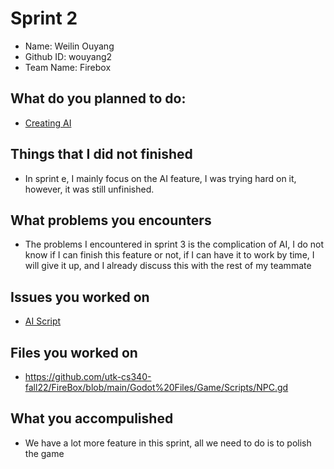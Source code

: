 # Sprint 2
- Name: Weilin Ouyang
- Github ID: wouyang2 
- Team Name: Firebox 

## What do you planned to do:
- [Creating AI](https://github.com/utk-cs340-fall22/FireBox/issues/32)

## Things that I did not finished 
- In sprint e, I mainly focus on the AI feature, I was trying hard on it, however, it was still unfinished.
## What problems you encounters
- The problems I encountered in sprint 3 is the complication of AI, I do not know if I can finish this feature or not, if I can have it to work by time, I will give it up, and I already discuss this with the rest of my teammate 
## Issues you worked on 
- [AI Script](https://github.com/utk-cs340-fall22/FireBox/issues/32)

## Files you worked on 
- https://github.com/utk-cs340-fall22/FireBox/blob/main/Godot%20Files/Game/Scripts/NPC.gd

## What you accompulished 
- We have a lot more feature in this sprint, all we need to do is to polish the game
